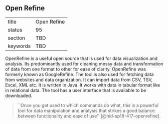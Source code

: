 ## Open Refine


|          |             |
| -------- | ----------- |
| title    | Open Refine |
| status   | 95          |
| section  | TBD         |
| keywords | TBD         |



OpenRefine is a useful open source that is used for data visualization
and analysis. Its predominantly used for cleaning messy data and
transformation of data from one format to other for ease of clarity.
OpenRefine was formerly known as GoogleRefine. The tool is also used for
fetching data from websites and data organization. It can import data
from CSV, TSV, Excel, XML etc. It is written in Java. It works with data
in tabular format like in relational data. The tool has a user interface
that is available to be downloaded.

> ``Once you get used to which commands do what, this is a powerful
> tool for data manipulation and analysis that strikes a good balance
> between functionality and ease of use'' [@hid-sp18-417-openrefine].


